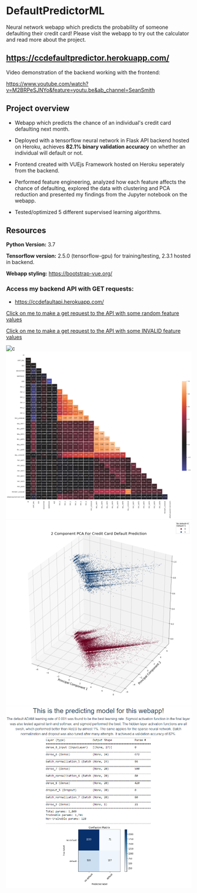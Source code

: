 # DefaultPredictorML
Neural network webapp which predicts the probability of someone defaulting their credit card! Please visit the webapp to try out the calculator and read more about the project.

## https://ccdefaultpredictor.herokuapp.com/

Video demonstration of the backend working with the frontend:

https://www.youtube.com/watch?v=M2BRPeSJNYo&feature=youtu.be&ab_channel=SeanSmith


## Project overview

* Webapp which predicts the chance of an individual's credit card defaulting next month.

* Deployed with a tensorflow neural network in Flask API backend hosted on Heroku, achieves **82.1% binary validation accuracy** on whether an individual will default or not.

* Frontend created with VUEjs Framework hosted on Heroku seperately from the backend.

* Performed feature engineering, analyzed how each feature affects the chance of defaulting, explored the data with clustering and PCA reduction and presented my findings from the Jupyter notebook on the webapp.

* Tested/optimized 5 different supervised learning algorithms.

## Resources

**Python Version:** 3.7

**Tensorflow version:** 2.5.0 (tensorflow-gpu) for training/testing, 2.3.1 hosted in backend.

**Webapp styling:** https://bootstrap-vue.org/

### Access my backend API with GET requests:

* https://ccdefaultapi.herokuapp.com/

[Click on me to make a get request to the API with some random feature values](https://ccdefaultapi.herokuapp.com/?limitbal=3445345&gender=2&education=2&marriage=1&age=55&pay0=1&pay1=1&pay2=1&pay3=1&pay4=1&pay5=1&billamt1=1&billamt2=1&billamt3=1&billamt4=1&billamt5=1&billamt6=1&payamt1=1&payamt2=1&payamt3=1&payamt4=1&payamt5=1&payamt6=1)

[Click on me to make a get request to the API with some INVALID feature values](https://ccdefaultapi.herokuapp.com/?limitbal=&gender=2&education=2&marriage=1&age=55&pay0=1&pay1=1&pay2=1&pay3=1&pay4=1&pay5=1&billamt1=1&billamt2=1&billamt3=1&billamt4=1&billamt5=1&billamt6=1&payamt1=1&payamt2=1&payamt3=1&payamt4=1&payamt5=1&payamt6=1)


![c](visuals/c.gif)
![a](visuals/a.png)
![b](visuals/b.png)
![dg](visuals/d.png)

